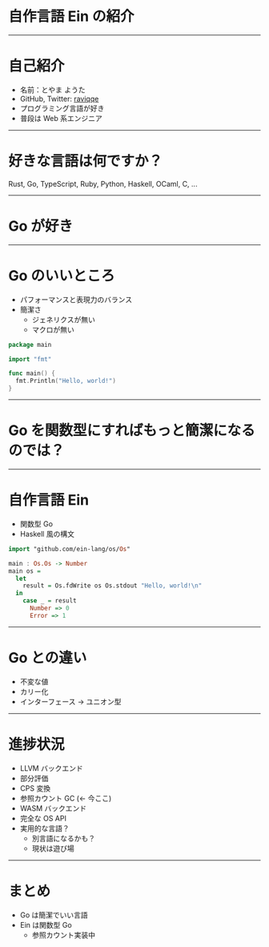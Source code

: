 # 自作言語 Ein の紹介

---

# 自己紹介

- 名前：とやま ようた
- GitHub, Twitter: [raviqqe](https://github.com/raviqqe)
- プログラミング言語が好き
- 普段は Web 系エンジニア

---

# 好きな言語は何ですか？

Rust, Go, TypeScript, Ruby, Python, Haskell, OCaml, C, ...

---

# Go が好き

---

# Go のいいところ

- パフォーマンスと表現力のバランス
- 簡潔さ
  - ジェネリクスが無い
  - マクロが無い

```go
package main

import "fmt"

func main() {
  fmt.Println("Hello, world!")
}
```

<!--
- 引き算でできた言語
-->

---

# Go を関数型にすればもっと簡潔になるのでは？

---

# 自作言語 Ein

- 関数型 Go
- Haskell 風の構文

```haskell
import "github.com/ein-lang/os/Os"

main : Os.Os -> Number
main os =
  let
    result = Os.fdWrite os Os.stdout "Hello, world!\n"
  in
    case _ = result
      Number => 0
      Error => 1
```

<!--
- ジェネリクスが無い関数型言語って他に無い
-->

---

# Go との違い

- 不変な値
- カリー化
- インターフェース -> ユニオン型

---

# 進捗状況

- LLVM バックエンド
- 部分評価
- CPS 変換
- 参照カウント GC (<- 今ここ)
- WASM バックエンド
- 完全な OS API
- 実用的な言語？
  - 別言語になるかも？
  - 現状は遊び場

---

# まとめ

- Go は簡潔でいい言語
- Ein は関数型 Go
  - 参照カウント実装中
